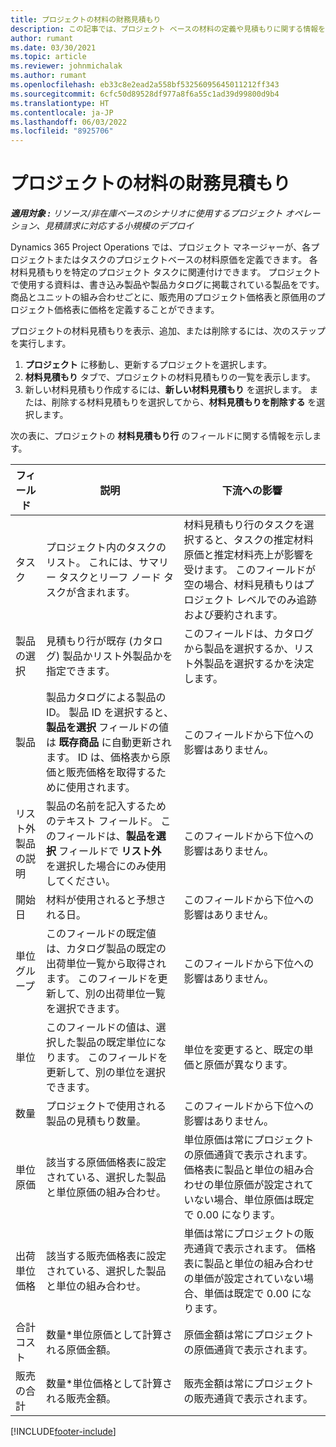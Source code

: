 ```yaml
---
title: プロジェクトの材料の財務見積もり
description: この記事では、プロジェクト ベースの材料の定義や見積もりに関する情報を提供します。
author: rumant
ms.date: 03/30/2021
ms.topic: article
ms.reviewer: johnmichalak
ms.author: rumant
ms.openlocfilehash: eb33c8e2ead2a558bf53256095645011212ff343
ms.sourcegitcommit: 6cfc50d89528df977a8f6a55c1ad39d99800d9b4
ms.translationtype: HT
ms.contentlocale: ja-JP
ms.lasthandoff: 06/03/2022
ms.locfileid: "8925706"
---
```

# <a name="financial-estimates-for-materials-on-projects"></a>プロジェクトの材料の財務見積もり

_**適用対象 :** リソース/非在庫ベースのシナリオに使用するプロジェクト オペレーション、見積請求に対応する小規模のデプロイ_

Dynamics 365 Project Operations では、プロジェクト マネージャーが、各プロジェクトまたはタスクのプロジェクトベースの材料原価を定義できます。 各材料見積もりを特定のプロジェクト タスクに関連付けできます。 プロジェクトで使用する資料は、書き込み製品や製品カタログに掲載されている製品をです。 商品とユニットの組み合わせごとに、販売用のプロジェクト価格表と原価用のプロジェクト価格表に価格を定義することができます。  

プロジェクトの材料見積もりを表示、追加、または削除するには、次のステップを実行します。

1. **プロジェクト** に移動し、更新するプロジェクトを選択します。
2. **材料見積もり** タブで、プロジェクトの材料見積もりの一覧を表示します。
3. 新しい材料見積もり作成するには、**新しい材料見積もり** を選択します。 または、削除する材料見積もりを選択してから、**材料見積もりを削除する** を選択します。

次の表に、プロジェクトの **材料見積もり行** のフィールドに関する情報を示します。 

| **フィールド** | **説明** | **下流への影響** |
| --- | --- | --- |
| タスク​ | プロジェクト内のタスクのリスト。 これには、サマリー タスクとリーフ ノード タスクが含まれます。 | 材料見積もり行のタスクを選択すると、タスクの推定材料原価と推定材料売上が影響を受けます。 このフィールドが空の場合、材料見積もりはプロジェクト レベルでのみ追跡および要約されます。 |
| 製品の選択 |  見積もり行が既存 (カタログ) 製品かリスト外製品かを指定できます。 | このフィールドは、カタログから製品を選択するか、リスト外製品を選択するかを決定します。 |
| 製品  | 製品カタログによる製品の ID。 製品 ID を選択すると、**製品を選択** フィールドの値は **既存商品** に自動更新されます。 ID は、価格表から原価と販売価格を取得するために使用されます。 | このフィールドから下位への影響はありません。 |
| リスト外製品の説明 | 製品の名前を記入するためのテキスト フィールド。 このフィールドは、**製品を選択** フィールドで **リスト外** を選択した場合にのみ使用してください。| このフィールドから下位への影響はありません。 |
| 開始日 | 材料が使用されると予想される日。 | このフィールドから下位への影響はありません。 |
| 単位グループ | このフィールドの既定値は、カタログ製品の既定の出荷単位一覧から取得されます。 このフィールドを更新して、別の出荷単位一覧を選択できます。 | このフィールドから下位への影響はありません。 |
| 単位 | このフィールドの値は、選択した製品の既定単位になります。 このフィールドを更新して、別の単位を選択できます。 | 単位を変更すると、既定の単価と原価が異なります。 |
| 数量 | プロジェクトで使用される製品の見積もり数量。 | このフィールドから下位への影響はありません。 |
| 単位原価 | 該当する原価価格表に設定されている、選択した製品と単位原価の組み合わせ。 | 単位原価は常にプロジェクトの原価通貨で表示されます。 価格表に製品と単位の組み合わせの単位原価が設定されていない場合、単位原価は既定で 0.00 になります。 |
| 出荷単位価格 | 該当する販売価格表に設定されている、選択した製品と単位の組み合わせ。 | 単価は常にプロジェクトの販売通貨で表示されます。 価格表に製品と単位の組み合わせの単価が設定されていない場合、単価は既定で 0.00 になります。|
| 合計コスト | 数量\*単位原価として計算される原価金額。| 原価金額は常にプロジェクトの原価通貨で表示されます。 |
| 販売の合計 | 数量\*単位価格として計算される販売金額。 | 販売金額は常にプロジェクトの販売通貨で表示されます。 |


[!INCLUDE[footer-include](../includes/footer-banner.md)]
